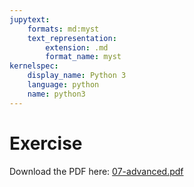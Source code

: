```yaml
---
jupytext:
    formats: md:myst
    text_representation:
        extension: .md
        format_name: myst
kernelspec:
    display_name: Python 3
    language: python
    name: python3
---
```


# Exercise

Download the PDF here: [07-advanced.pdf](../iqp-book-assets/07-advanced.pdf)
